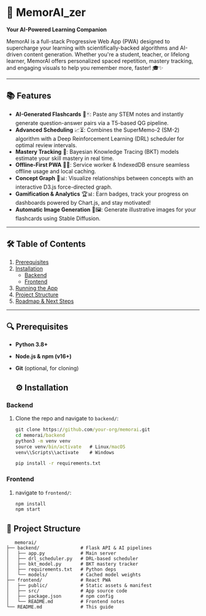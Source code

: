 # 🚀 MemorAI_zer

**Your AI-Powered Learning Companion**

MemorAI is a full-stack Progressive Web App (PWA) designed to supercharge your learning with scientifically-backed algorithms and AI-driven content generation. Whether you're a student, teacher, or lifelong learner, MemorAI offers personalized spaced repetition, mastery tracking, and engaging visuals to help you remember more, faster! 🎓✨

---

## 📚 Features

- **AI-Generated Flashcards** 🤖🃏: Paste any STEM notes and instantly generate question-answer pairs via a T5-based QG pipeline.
- **Advanced Scheduling** 📈⏳: Combines the SuperMemo-2 (SM-2) algorithm with a Deep Reinforcement Learning (DRL) scheduler for optimal review intervals.
- **Mastery Tracking** 🎯: Bayesian Knowledge Tracing (BKT) models estimate your skill mastery in real time.
- **Offline-First PWA** 💾🌐: Service worker & IndexedDB ensure seamless offline usage and local caching.
- **Concept Graph** 🔗📊: Visualize relationships between concepts with an interactive D3.js force-directed graph.
- **Gamification & Analytics** 🏆📊: Earn badges, track your progress on dashboards powered by Chart.js, and stay motivated!
- **Automatic Image Generation** 🎨🖼️: Generate illustrative images for your flashcards using Stable Diffusion.

---

## 🛠️ Table of Contents

1. [Prerequisites](#-prerequisites)
2. [Installation](#-installation)
   - [Backend](#backend)
   - [Frontend](#frontend)
3. [Running the App](#-running-the-app)
4. [Project Structure](#-project-structure)
5. [Roadmap & Next Steps](#-roadmap--next-steps)


---

## 🔍 Prerequisites

- **Python 3.8+**
- **Node.js & npm (v16+)**
- **Git** (optional, for cloning)

  ## ⚙️ Installation

### Backend

1. Clone the repo and navigate to `backend/`:
   ```cmd
   git clone https://github.com/your-org/memorai.git
   cd memorai/backend
   python3 -m venv venv
   source venv/bin/activate   # Linux/macOS
   venv\\Scripts\\activate    # Windows

   pip install -r requirements.txt


### Frontend

1. navigate to `frontend/`:
   ```cmd
   npm install
   npm start

## 📂 Project Structure
   ```
      memorai/
   ├── backend/               # Flask API & AI pipelines
   │   ├── app.py             # Main server
   │   ├── drl_scheduler.py   # DRL-based scheduler
   │   ├── bkt_model.py       # BKT mastery tracker
   │   ├── requirements.txt   # Python deps
   │   └── models/            # Cached model weights
   ├── frontend/              # React PWA
   │   ├── public/            # Static assets & manifest
   │   ├── src/               # App source code
   │   ├── package.json       # npm config
   │   └── README.md          # Frontend notes
   └── README.md              # This guide

